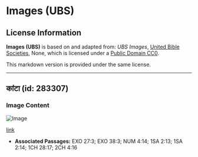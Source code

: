 # Images (UBS)

## License Information

**Images (UBS)** is based on and adapted from: _UBS Images_, [United Bible Societies](https://unitedbiblesocieties.org/), None, which is licensed under a [Public Domain CC0](https://creativecommons.org/public-domain/cc0/).

This markdown version is provided under the same license.



--------------------------------

## कांटा (id: 283307)

### Image Content

![Image](https://cdn.aquifer.bible/aquifer-content/resources/Media/WEB-0451_fork.jpg)

[link](https://cdn.aquifer.bible/aquifer-content/resources/Media/WEB-0451_fork.jpg)

* **Associated Passages:** EXO 27:3; EXO 38:3; NUM 4:14; 1SA 2:13; 1SA 2:14; 1CH 28:17; 2CH 4:16

